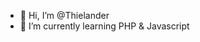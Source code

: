 - 👋 Hi, I’m @Thielander
- 🌱 I’m currently learning PHP & Javascript


<!---
Thielander/Thielander is a ✨ special ✨ repository because its `README.md` (this file) appears on your GitHub profile.
You can click the Preview link to take a look at your changes.
--->

